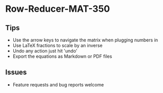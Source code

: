 ﻿# Row-Reducer-MAT-350

## Tips

- Use the arrow keys to navigate the matrix when plugging numbers in
- Use LaTeX fractions to scale by an inverse
- Undo any action just hit 'undo'
- Export the equations as Markdown or PDF files

## Issues

- Feature requests and bug reports welcome

